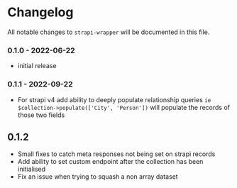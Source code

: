 # Changelog

All notable changes to `strapi-wrapper` will be documented in this file.

### 0.1.0 - 2022-06-22

- initial release

### 0.1.1 - 2022-09-22

- For strapi v4 add ability to deeply populate relationship queries
  ```ie $collection->populate(['City', 'Person'])```
  will populate the records of those two fields

## 0.1.2

- Small fixes to catch meta responses not being set on strapi records
- Add ability to set custom endpoint after the collection has been initialised
- Fix an issue when trying to squash a non array dataset
